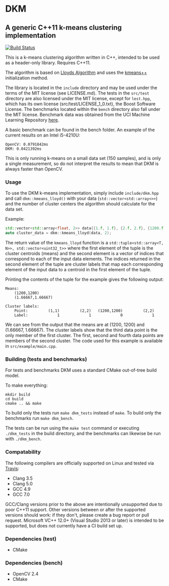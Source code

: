 # DKM #
## A generic C++11 k-means clustering implementation ##

[![Build Status](https://travis-ci.org/genbattle/dkm.svg?branch=master)](https://travis-ci.org/genbattle/dkm)

This is a k-means clustering algorithm written in C++, intended to be used as a header-only library. Requires C++11.

The algorithm is based on [Lloyds Algorithm](https://en.wikipedia.org/wiki/Lloyd%27s_algorithm) and uses the [kmeans++](https://en.wikipedia.org/wiki/K-means%2B%2B) initialization method.

The library is located in the `include` directory and may be used under the terms of the MIT license (see LICENSE.md). The tests in the `src/test` directory are also licensed under the MIT license, except for `lest.hpp`, which has its own license (src/test/LICENSE_1_0.txt), the Boost Software License. The benchmarks located within the `bench` directory also fall under the MIT license. Benchmark data was obtained from the UCI Machine Learning Repository [here](https://archive.ics.uci.edu/ml/datasets/Iris).

A basic benchmark can be found in the bench folder. An example of the current results on an Intel i5-4210U:

```
OpenCV: 0.0791842ms
DKM: 0.0421392ms
```

This is only running k-means on a small data set (150 samples), and is only a single measurement, so do not interpret the results to mean that DKM is always faster than OpenCV.

### Usage ###

To use the DKM k-means implementation, simply include `include/dkm.hpp` and call `dkm::kmeans_lloyd()` with your data (`std::vector<std::array<>>`) and the number of cluster centers the algorithm should calculate for the data set. 

Example:

```cpp
std::vector<std::array<float, 2>> data{{1.f, 1.f}, {2.f, 2.f}, {1200.f, 1200.f}, {2.f, 2.f}};
auto cluster_data = dkm::kmeans_lloyd(data, 2);
```

The return value of the `kmeans_lloyd` function is a `std::tuple<std::array<T, N>>, std::vector<uint32_t>>` where the first element of the tuple is the cluster centroids (means) and the second element is a vector of indices that correspond to each of the input data elements. The indices returned in the second element of the tuple are cluster labels that map each corresponding element of the input data to a centroid in the first element of the tuple.

Printing the contents of the tuple for the example gives the following output:

```
Means:
	(1200,1200)
	(1.66667,1.66667)

Cluster labels:
	Point:         (1,1)         (2,2)   (1200,1200)         (2,2)
	Label:             1             1             0             1
```

We can see from the output that the means are at (1200, 1200) and (1.66667, 1.66667). The cluster labels show that the third data point is the only member of the first cluster. The first, second and fourth data points are members of the second cluster. The code used for this example is available in `src/example/main.cpp`.

### Building (tests and benchmarks) ###

For tests and benchmarks DKM uses a standard CMake out-of-tree build model.

To make everything:

```console
mkdir build
cd build
cmake .. && make
```

To build only the tests run `make dkm_tests` instead of `make`. To build only the benchmarks run `make dkm_bench`.

The tests can be run using the `make test` command or executing `./dkm_tests` in the build directory, and the benchmarks can likewise be run with `./dkm_bench`.


### Compatability ###

The following compilers are officially supported on Linux and tested via [Travis](https://travis-ci.org/genbattle/dkm):

- Clang 3.5
- Clang 5.0
- GCC 4.9
- GCC 7.0

GCC/Clang versions prior to the above are intentionally unsupported due to poor C++11 support. Other versions between or after the supported versions should work: if they don't, please create a bug report or pull request. Microsoft VC++ 12.0+ (Visual Studio 2013 or later) is intended to be supported, but does not currently have a CI build set up.

### Dependencies (test) ###

- CMake

### Dependencies (bench) ###

- OpenCV 2.4
- CMake
